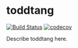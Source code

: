 # toddtang
[![Build Status](https://travis-ci.org/gkawin/toddtang.svg?branch=master)](https://travis-ci.org/gkawin/toddtang)
[![codecov](https://codecov.io/gh/gkawin/toddtang/branch/master/graph/badge.svg)](https://codecov.io/gh/gkawin/toddtang)

Describe toddtang here.
